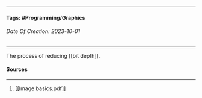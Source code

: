__________________________________________________________________________
#### **Tags:** #Programming/Graphics
###### *Date Of Creation: 2023-10-01*
__________________________________________________________________________

The process of reducing [[bit depth]].
#### Sources
__________________________________________________________________________
1. [[Image basics.pdf]]